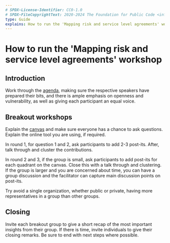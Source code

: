 ```yaml
---
# SPDX-License-Identifier: CC0-1.0
# SPDX-FileCopyrightText: 2020-2024 The Foundation for Public Code <info@publiccode.net>
type: Guide
explains: How to run the 'Mapping risk and service level agreements' workshop
---
```


# How to run the 'Mapping risk and service level agreements' workshop

## Introduction

Work through the [agenda](agenda-template.md), making sure the respective speakers have prepared their bits, and there is ample emphasis on openness and vulnerability, as well as giving each participant an equal voice.

## Breakout workshops

Explain the [canvas](mapping-risk-and-service-level-agreements-template.pdf) and make sure everyone has a chance to ask questions.
Explain the online tool you are using, if required.

In round 1, for question 1 and 2, ask participants to add 2-3 post-its.
After, talk through and cluster the contributions.

In round 2 and 3, if the group is small, ask participants to add post-its for each quadrant on the canvas.
Close this with a talk through and clustering.
If the group is larger and you are concerned about time, you can have a group discussion and the facilitator can capture main discussion points on post-its.

Try avoid a single organization, whether public or private, having more representatives in a group than other groups.

## Closing

Invite each breakout group to give a short recap of the most important insights from their group. If there is time, invite individuals to give their closing remarks. Be sure to end with next steps where possible.
